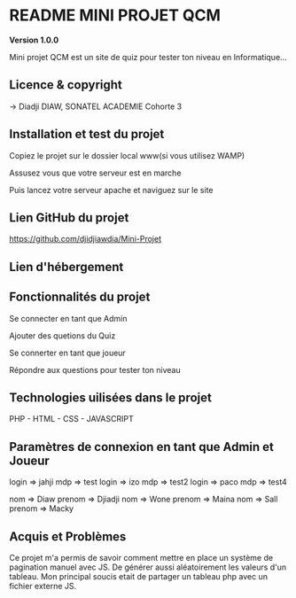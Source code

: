 # README MINI PROJET QCM

**Version 1.0.0**

Mini projet QCM est un site de quiz pour tester ton niveau en Informatique...

## Licence & copyright

→ Diadji DIAW, SONATEL ACADEMIE Cohorte 3

## Installation et test du projet

Copiez le projet sur le dossier local www(si vous utilisez WAMP)

Assusez vous que votre serveur est en marche

Puis lancez votre serveur apache et naviguez sur le site

## Lien GitHub du projet

https://github.com/djidjiawdia/Mini-Projet

## Lien d'hébergement

## Fonctionnalités du projet

Se connecter en tant que Admin

Ajouter des quetions du Quiz

Se connerter en tant que joueur

Répondre aux questions pour tester ton niveau

## Technologies uilisées dans le projet

PHP - HTML - CSS - JAVASCRIPT 

## Paramètres de connexion en tant que Admin et Joueur

login => jahji      mdp => test
login => izo        mdp => test2
login => paco       mdp => test4

nom => Diaw         prenom => Djiadji
nom => Wone         prenom => Maina
nom => Sall         prenom => Macky

## Acquis et Problèmes

Ce projet m'a permis de savoir comment mettre en place un système de pagination manuel avec JS. De générer aussi aléatoirement les valeurs d'un tableau. Mon principal soucis etait de partager un tableau php avec un fichier externe JS.